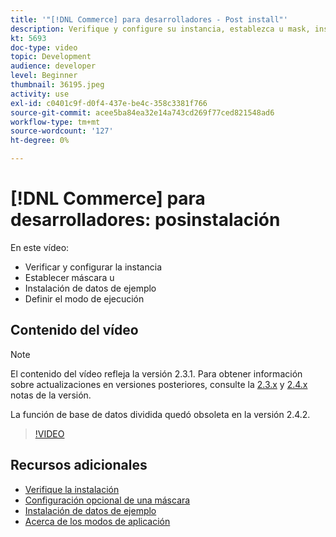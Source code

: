 ```yaml
---
title: '"[!DNL Commerce] para desarrolladores - Post install"'
description: Verifique y configure su instancia, establezca u mask, instale datos de ejemplo, establezca el modo de ejecución adecuado
kt: 5693
doc-type: video
topic: Development
audience: developer
level: Beginner
thumbnail: 36195.jpeg
activity: use
exl-id: c0401c9f-d0f4-437e-be4c-358c3381f766
source-git-commit: acee5ba84ea32e14a743cd269f77ced821548ad6
workflow-type: tm+mt
source-wordcount: '127'
ht-degree: 0%

---
```


# [!DNL Commerce] para desarrolladores: posinstalación

En este vídeo:

- Verificar y configurar la instancia
- Establecer máscara u
- Instalación de datos de ejemplo
- Definir el modo de ejecución

## Contenido del vídeo

>[!NOTE]
>
>El contenido del vídeo refleja la versión 2.3.1. Para obtener información sobre actualizaciones en versiones posteriores, consulte la [ 2.3.x](https://devdocs.magento.com/guides/v2.3/release-notes/bk-release-notes.html) y [2.4.x](https://devdocs.magento.com/guides/v2.4/release-notes/bk-release-notes.html) notas de la versión.
>
>La función de base de datos dividida quedó obsoleta en la versión 2.4.2.

>[!VIDEO](https://video.tv.adobe.com/v/36195?quality=12&learn=on)

## Recursos adicionales

- [Verifique la instalación](https://devdocs.magento.com/guides/v2.4/install-gde/install/verify.html)
- [Configuración opcional de una máscara](https://devdocs.magento.com/guides/v2.4/install-gde/install/post-install-umask.html)
- [Instalación de datos de ejemplo](https://devdocs.magento.com/guides/v2.4/install-gde/install/sample-data-after-magento.html)
- [Acerca de los modos de aplicación](https://devdocs.magento.com/guides/v2.4/config-guide/bootstrap/magento-modes.html)
